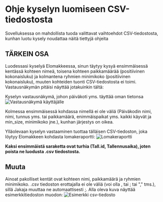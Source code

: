 # Ohje kyselyn luomiseen CSV-tiedostosta

Sovelluksessa on mahdollista tuoda valittavat vaihtoehdot CSV-tiedostosta, kunhan luotu kysely noudattaa näitä tiettyjä ohjeita

## TÄRKEIN OSA
Luodessasi kyselyä Elomakkeessa, sinun täytyy kysyä ensimmäisessä kentässä kohteen nimeä, toisena kohteen paikkamäärää (positiivinen kokonaisluku) ja kolmantena ryhmien minimikoko (positiivinen kokonaisluku), muuten kohteiden tuonti CSV-tiedostosta ei toimi. Vastausnäkymän pitäisi näyttää jotakuinkin tältä:

Kyselyn vastausnäkymä, johon päiväkoti yms. täyttää oman tietonsa
<img src="/static/images/csv-reply-view.png" alt="Vastausnäkymä käyttäjälle">

Kolmessa ensimmäisessä kohdassa nimellä ei ole väliä (Päiväkodin nimi, nimi, tunnus yms. tai paikkamäärä, enimmäispaikat yms. kaikki käyvät ja min_size, minimikoko jne.), kunhan järjestys on oikea. 

Ylläolevaan kyselyn vastaaminen tuottaa tälläisen CSV-tiedoston, joka löytyy Elomakkeen kohdasta lomakeraportti:
<img src="/static/images/csv-report-view.png" alt="Lomakeraportti">

<strong>Kaksi ensimmäistä saraketta ovat turhia (Tall.id, Tallennusaika), joten poista ne luodusta .csv tiedostosta.</strong> 

## Muuta
Ainoat pakolliset kentät ovat kohteen nimi, paikkamäärä ja ryhmien minimikoko. .csv tiedoston erottajalla ei ole väliä (voi olla , tai ; tai "," tms.), sillä Jakaja muuttaa ne automaattisesti ;. Alla oleva kuva näyttää esimerkkitiedoston muodon:
<img src="/static/images/csv.png" alt="Esimerkki csv-tiedosto">
